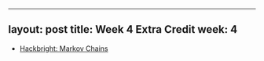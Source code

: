 
---
layout: post
title: Week 4 Extra Credit
week: 4
---


* [Hackbright: Markov Chains](https://github.com/hackbrightacademy/Hackbright-Curriculum/tree/master/Exercise08)
